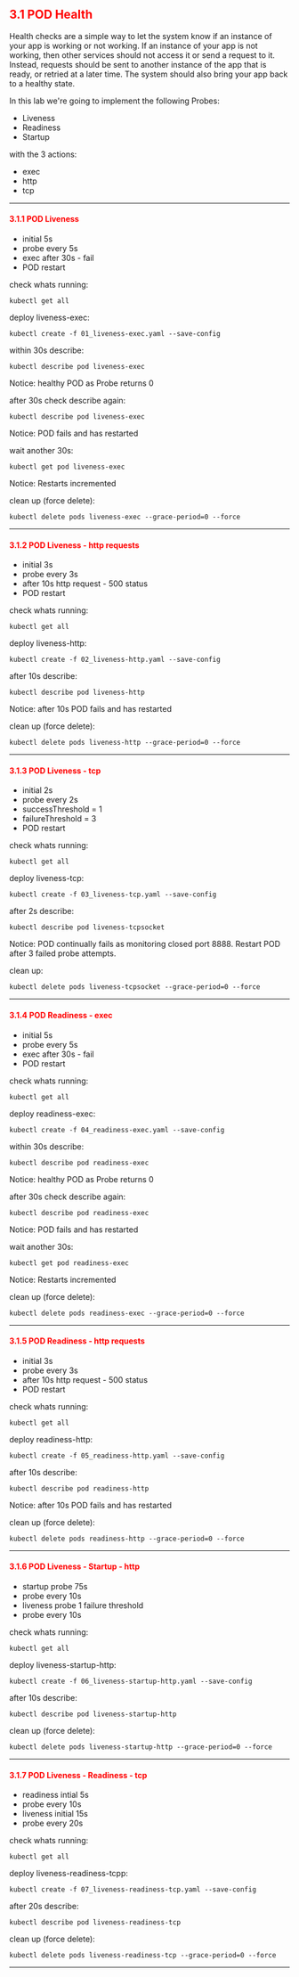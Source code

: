 ## <font color='red'> 3.1 POD Health </font>
Health checks are a simple way to let the system know if an instance of your app is working or not working. If an instance of your app is not working, then other services should not access it or send a request to it. Instead, requests should be sent to another instance of the app that is ready, or retried at a later time. The system should also bring your app back to a healthy state.  

In this lab we're going to implement the following Probes:
* Liveness
* Readiness
* Startup

with the 3 actions:
* exec
* http
* tcp

---

#### <font color='red'> 3.1.1 POD Liveness </font>
* initial 5s
* probe every 5s
* exec after 30s - fail  
* POD restart  

check whats running:
```
kubectl get all
```
deploy liveness-exec:
```
kubectl create -f 01_liveness-exec.yaml --save-config
```
within 30s describe:
```
kubectl describe pod liveness-exec
```
Notice: healthy POD as Probe returns 0  

after 30s check describe again:
```
kubectl describe pod liveness-exec
```
Notice: POD fails and has restarted 

wait another 30s:
```
kubectl get pod liveness-exec
```
Notice: Restarts incremented

clean up (force delete):
```
kubectl delete pods liveness-exec --grace-period=0 --force
```

---

#### <font color='red'> 3.1.2 POD Liveness - http requests</font>
* initial 3s
* probe every 3s
* after 10s http request - 500 status
* POD restart  

check whats running:
```
kubectl get all
```
deploy liveness-http:
```
kubectl create -f 02_liveness-http.yaml --save-config
```
after 10s describe:
```
kubectl describe pod liveness-http
```
Notice: after 10s POD fails and has restarted 

clean up (force delete):
```
kubectl delete pods liveness-http --grace-period=0 --force
```

---

#### <font color='red'> 3.1.3 POD Liveness - tcp</font>
* initial 2s
* probe every 2s
* successThreshold = 1
* failureThreshold = 3
* POD restart  

check whats running:
```
kubectl get all
```
deploy liveness-tcp:
```
kubectl create -f 03_liveness-tcp.yaml --save-config
```
after 2s describe:
```
kubectl describe pod liveness-tcpsocket
```
Notice: POD continually fails as monitoring closed port 8888. Restart POD after 3 failed probe attempts.

clean up:
```
kubectl delete pods liveness-tcpsocket --grace-period=0 --force
```

---

#### <font color='red'> 3.1.4 POD Readiness - exec</font>
* initial 5s
* probe every 5s
* exec after 30s - fail  
* POD restart 

check whats running:
```
kubectl get all
```
deploy readiness-exec:
```
kubectl create -f 04_readiness-exec.yaml --save-config
```
within 30s describe:
```
kubectl describe pod readiness-exec
```
Notice: healthy POD as Probe returns 0  

after 30s check describe again:
```
kubectl describe pod readiness-exec
```
Notice: POD fails and has restarted 

wait another 30s:
```
kubectl get pod readiness-exec
```
Notice: Restarts incremented

clean up (force delete):
```
kubectl delete pods readiness-exec --grace-period=0 --force
```

---

#### <font color='red'> 3.1.5 POD Readiness - http requests</font>
* initial 3s
* probe every 3s
* after 10s http request - 500 status
* POD restart  

check whats running:
```
kubectl get all
```
deploy readiness-http:
```
kubectl create -f 05_readiness-http.yaml --save-config
```
after 10s describe:
```
kubectl describe pod readiness-http
```
Notice: after 10s POD fails and has restarted 

clean up (force delete):
```
kubectl delete pods readiness-http --grace-period=0 --force
```

---

#### <font color='red'> 3.1.6 POD Liveness - Startup - http</font>
* startup probe 75s
* probe every 10s
* liveness probe 1 failure threshold
* probe every 10s  

check whats running:
```
kubectl get all
```
deploy liveness-startup-http:
```
kubectl create -f 06_liveness-startup-http.yaml --save-config
```
after 10s describe:
```
kubectl describe pod liveness-startup-http
```
clean up (force delete):
```
kubectl delete pods liveness-startup-http --grace-period=0 --force
```

---

#### <font color='red'> 3.1.7 POD Liveness - Readiness - tcp</font>
* readiness intial 5s
* probe every 10s
* liveness initial 15s
* probe every 20s  

check whats running:
```
kubectl get all
```
deploy liveness-readiness-tcpp:
```
kubectl create -f 07_liveness-readiness-tcp.yaml --save-config
```
after 20s describe:
```
kubectl describe pod liveness-readiness-tcp
```
clean up (force delete):
```
kubectl delete pods liveness-readiness-tcp --grace-period=0 --force
```

---